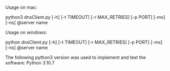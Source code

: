 Usage on mac: 

python3 dnsClient.py [-h] [-t TIMEOUT] [-r MAX_RETRIES] [-p PORT] [-mx] [-ns] @server name

Usage on windows:

python dnsClient.py [-h] [-t TIMEOUT] [-r MAX_RETRIES] [-p PORT] [-mx] [-ns] @server name

The following python3 version was used to implement and test the software:
    Python 3.10.7